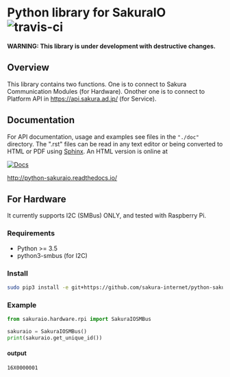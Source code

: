 # Python library for SakuraIO ![travis-ci](https://travis-ci.org/sakura-internet/python-sakuraio.svg?branch=master)

**WARNING: This library is under development with destructive changes.**

## Overview

This library contains two functions.
One is to connect to Sakura Communication Modules (for Hardware).
Onother one is to connect to Platform API in https://api.sakura.ad.jp/ (for Service).


## Documentation

For API documentation, usage and examples see files in the `"./doc"`
directory.  The ".rst" files can be read in any text editor or being converted to
HTML or PDF using [Sphinx](http://sphinx-doc.org/). An HTML version is online at

[![Docs](https://readthedocs.org/projects/python-sakuraio/badge/?version=latest)](http://python-sakuraio.readthedocs.io/)

http://python-sakuraio.readthedocs.io/


## For Hardware

It currently supports I2C (SMBus) ONLY, and tested with Raspberry Pi.


### Requirements

* Python >= 3.5
* python3-smbus (for I2C)


### Install

```bash
sudo pip3 install -e git+https://github.com/sakura-internet/python-sakuraio.git#egg=python-sakuraio
```

### Example

```python
from sakuraio.hardware.rpi import SakuraIOSMBus

sakuraio = SakuraIOSMBus()
print(sakuraio.get_unique_id())
```

#### output

```
16X0000001
```
